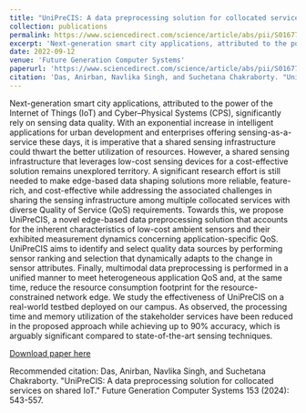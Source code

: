```yaml
---
title: "UniPreCIS: A data preprocessing solution for collocated services on shared IoT."
collection: publications
permalink: https://www.sciencedirect.com/science/article/abs/pii/S0167739X22001029
excerpt: 'Next-generation smart city applications, attributed to the power of the Internet of Things (IoT) and Cyber–Physical Systems (CPS), significantly rely on sensing data quality. With an exponential increase in intelligent applications for urban development and enterprises offering sensing-as-a-service these days, it is imperative that a shared sensing infrastructure could thwart the better utilization of resources. However, a shared sensing infrastructure that leverages low-cost sensing devices for a cost-effective solution remains unexplored territory. A significant research effort is still needed to make edge-based data shaping solutions more reliable, feature-rich, and cost-effective while addressing the associated challenges in sharing the sensing infrastructure among multiple collocated services with diverse Quality of Service (QoS) requirements. Towards this, we propose UniPreCIS, a novel edge-based data preprocessing solution that accounts for the inherent characteristics of low-cost ambient sensors and their exhibited measurement dynamics concerning application-specific QoS. UniPreCIS aims to identify and select quality data sources by performing sensor ranking and selection that dynamically adapts to the change in sensor attributes. Finally, multimodal data preprocessing is performed in a unified manner to meet heterogeneous application QoS and, at the same time, reduce the resource consumption footprint for the resource-constrained network edge. We study the effectiveness of UniPreCIS on a real-world testbed deployed on our campus. As observed, the processing time and memory utilization of the stakeholder services have been reduced in the proposed approach while achieving up to 90% accuracy, which is arguably significant compared to state-of-the-art sensing techniques.'
date: 2022-09-12
venue: 'Future Generation Computer Systems'
paperurl: 'https://www.sciencedirect.com/science/article/abs/pii/S0167739X22001029'
citation: 'Das, Anirban, Navlika Singh, and Suchetana Chakraborty. "UniPreCIS: A data preprocessing solution for collocated services on shared IoT." Future Generation Computer Systems 153 (2024): 543-557.'
---
```

Next-generation smart city applications, attributed to the power of the Internet of Things (IoT) and Cyber–Physical Systems (CPS), significantly rely on sensing data quality. With an exponential increase in intelligent applications for urban development and enterprises offering sensing-as-a-service these days, it is imperative that a shared sensing infrastructure could thwart the better utilization of resources. However, a shared sensing infrastructure that leverages low-cost sensing devices for a cost-effective solution remains unexplored territory. A significant research effort is still needed to make edge-based data shaping solutions more reliable, feature-rich, and cost-effective while addressing the associated challenges in sharing the sensing infrastructure among multiple collocated services with diverse Quality of Service (QoS) requirements. Towards this, we propose UniPreCIS, a novel edge-based data preprocessing solution that accounts for the inherent characteristics of low-cost ambient sensors and their exhibited measurement dynamics concerning application-specific QoS. UniPreCIS aims to identify and select quality data sources by performing sensor ranking and selection that dynamically adapts to the change in sensor attributes. Finally, multimodal data preprocessing is performed in a unified manner to meet heterogeneous application QoS and, at the same time, reduce the resource consumption footprint for the resource-constrained network edge. We study the effectiveness of UniPreCIS on a real-world testbed deployed on our campus. As observed, the processing time and memory utilization of the stakeholder services have been reduced in the proposed approach while achieving up to 90% accuracy, which is arguably significant compared to state-of-the-art sensing techniques.

[Download paper here](https://www.sciencedirect.com/science/article/abs/pii/S0167739X22001029)

Recommended citation: Das, Anirban, Navlika Singh, and Suchetana Chakraborty. "UniPreCIS: A data preprocessing solution for collocated services on shared IoT." Future Generation Computer Systems 153 (2024): 543-557. 


